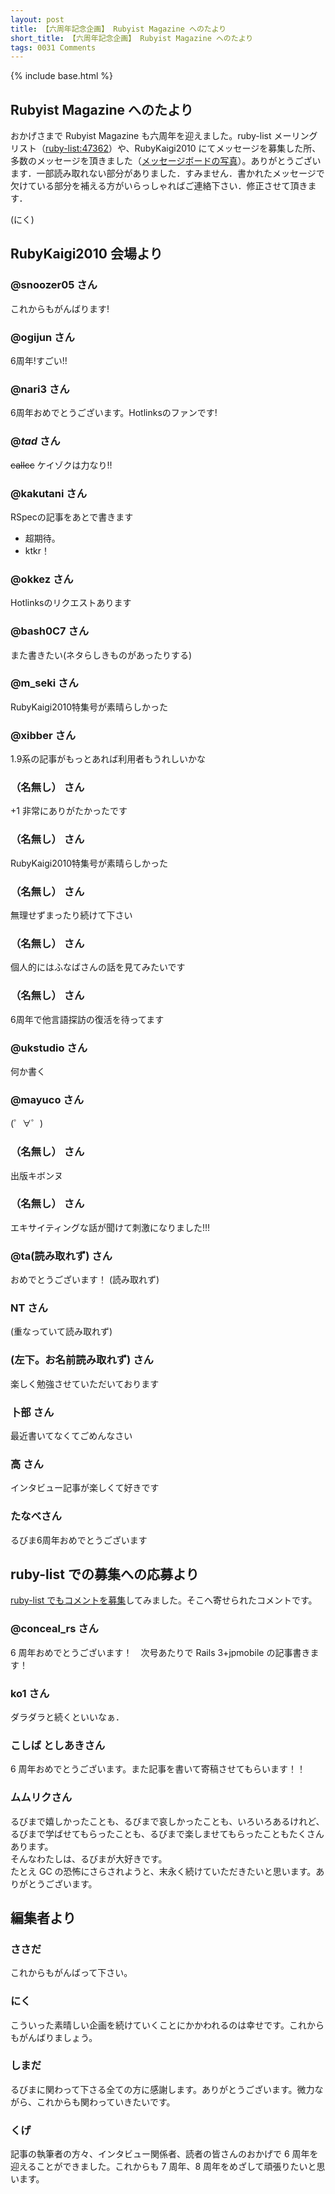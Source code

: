 ```yaml
---
layout: post
title: 【六周年記念企画】 Rubyist Magazine へのたより
short_title: 【六周年記念企画】 Rubyist Magazine へのたより
tags: 0031 Comments
---
```

{% include base.html %}


## Rubyist Magazine へのたより

おかげさまで Rubyist Magazine も六周年を迎えました。ruby-list メーリングリスト（[ruby-list:47362](http://blade.nagaokaut.ac.jp/cgi-bin/scat.rb/ruby/ruby-list/47362)）や、RubyKaigi2010 にてメッセージを募集した所、多数のメッセージを頂きました（[メッセージボードの写真](http://www.flickr.com/photos/kakutani/5010341423/)）。ありがとうございます．一部読み取れない部分がありました．すみません．書かれたメッセージで欠けている部分を補える方がいらっしゃればご連絡下さい．修正させて頂きます．

(にく)

## RubyKaigi2010 会場より

### @snoozer05 さん

これからもがんばります!

### @ogijun さん

6周年!すごい!!

### @nari3 さん

6周年おめでとうございます。Hotlinksのファンです!

### @_tad_ さん

 ~~callcc~~ ケイゾクは力なり!!

### @kakutani さん

RSpecの記事をあとで書きます

* 超期待。
* ktkr！


### @okkez さん

Hotlinksのリクエストあります

### @bash0C7 さん

また書きたい(ネタらしきものがあったりする)

### @m_seki さん

RubyKaigi2010特集号が素晴らしかった

### @xibber さん

1.9系の記事がもっとあれば利用者もうれしいかな

### （名無し） さん

+1 非常にありがたかったです

### （名無し） さん

RubyKaigi2010特集号が素晴らしかった

### （名無し） さん

無理せずまったり続けて下さい

### （名無し） さん

個人的にはふなばさんの話を見てみたいです

### （名無し） さん

6周年で他言語探訪の復活を待ってます

### @ukstudio さん

何か書く

### @mayuco さん

(゜∀゜)

### （名無し） さん

出版キボンヌ

### （名無し） さん

エキサイティングな話が聞けて刺激になりました!!!

### @ta(読み取れず) さん

おめでとうございます！ (読み取れず)

### NT さん

(重なっていて読み取れず) 

### (左下。お名前読み取れず) さん

楽しく勉強させていただいております

### 卜部 さん

最近書いてなくてごめんなさい

### 高 さん

インタビュー記事が楽しくて好きです

### たなべさん

るびま6周年おめでとうございます

## ruby-list での募集への応募より

[ruby-list でもコメントを募集](http://blade.nagaokaut.ac.jp/cgi-bin/scat.rb/ruby/ruby-list/47362)してみました。そこへ寄せられたコメントです。

### @conceal_rs さん

6 周年おめでとうございます！　次号あたりで Rails 3+jpmobile の記事書きます！

### ko1 さん

ダラダラと続くといいなぁ．

### こしば としあきさん

6 周年おめでとうございます。また記事を書いて寄稿させてもらいます！！

### ムムリクさん

るびまで嬉しかったことも、るびまで哀しかったことも、いろいろあるけれど、るびまで学ばせてもらったことも、るびまで楽しませてもらったこともたくさんあります。<br />
そんなわたしは、るびまが大好きです。<br />
たとえ GC の恐怖にさらされようと、末永く続けていただきたいと思います。ありがとうございます。

## 編集者より

### ささだ

これからもがんばって下さい。

### にく

こういった素晴しい企画を続けていくことにかかわれるのは幸せです。これからもがんばりましょう。

### しまだ

るびまに関わって下さる全ての方に感謝します。ありがとうございます。微力ながら、これからも関わっていきたいです。

### くげ

記事の執筆者の方々、インタビュー関係者、読者の皆さんのおかげで 6 周年を迎えることができました。これからも 7 周年、8 周年をめざして頑張りたいと思います。


